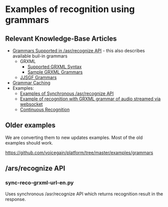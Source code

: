 # Examples of recognition using grammars

## Relevant Knowledge-Base Articles

* [Grammars Supported in /asr/recognize API](https://support.voicegain.ai/hc/en-us/articles/360045678932-Grammars-Supported-in-asr-recognize-API) - this also describes available buil-in grammars
  * GRXML
    * [Supported GRXML Syntax](https://support.voicegain.ai/hc/en-us/articles/360039777992-Supported-GRXML-Syntax)
    * [Sample GRXML Grammars](https://support.voicegain.ai/hc/en-us/articles/360046906211-Sample-GRXML-Grammars)
  * [JJSGF Grammars](https://support.voicegain.ai/hc/en-us/articles/360048936511-JJSGF-Grammars)
* [Grammar Caching](https://support.voicegain.ai/hc/en-us/articles/7987530013716-Grammar-Caching)
* Examples:
  * [Examples of Synchronous /asr/recognize API](https://support.voicegain.ai/hc/en-us/articles/360044558872-Examples-of-Synchronous-asr-recognize-API)
  * [Example of recognition with GRXML grammar of audio streamed via websocket](https://support.voicegain.ai/hc/en-us/articles/360047237552-Example-of-recognition-with-GRXML-grammar-of-audio-streamed-via-websocket)
  * [Continuous Recognition](https://support.voicegain.ai/hc/en-us/articles/360050327712-Continuous-Recognition)


## Older examples

We are converting them to new updates examples. Most of the old examples should work.

https://github.com/voicegain/platform/tree/master/examples/grammars


## /ars/recognize API

### sync-reco-grxml-url-en.py

Uses synchronous /asr/recognize API which returns recognition result in the response.
